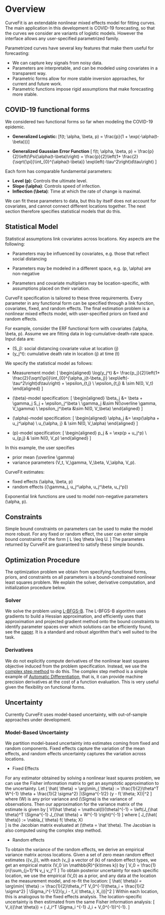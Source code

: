 # Overview

CurveFit is an extendable nonlinear mixed effects model for fitting curves.
The main application in this development is COVID-19 forecasting, so that
the curves we consider are variants of logistic models. However the interface
allows any user-specified parametrized family.

Parametrized curves have several key features that make them useful for forecasting:  

- We can capture key signals from noisy data.
- Parameters are interpretable, and can be modeled using covariates in a transparent way.
- Parametric forms allow for more stable inversion approaches, for current and future work.
- Parametric functions impose rigid assumptions that make forecasting more stable.



## COVID-19 functional forms

We considered two functional forms so far when modeling the COVID-19 epidemic.

- **Generalized Logistic:** \[f(t; \alpha, \beta, p)  = \frac{p}{1 + \exp(-\alpha(t-\beta))}\]


 - **Generalized Gaussian Error Function** \[
 f(t;  \alpha, \beta, p) = \frac{p}{2}\left(\Psi(\alpha(t-\beta)\right) = \frac{p}{2}\left(1+ \frac{2}{\sqrt{\pi}}\int_{0}^{\alpha(t-\beta)} \exp\left(-\tau^2\right)d\tau\right)
\]

Each form has comparable fundamental parameters:

- **Level \(p\):**  Controls the ultimate level.
- **Slope \(\alpha\)**:  Controls speed of infection.
- **Inflection \(\beta\)**: Time at which the  rate of change is maximal.   

We can fit these parameters to data, but this by itself does not account for covariates, and cannot
connect different locations together. The next section therefore specifies statistical models that do this.

## Statistical Model

Statistical assumptions link covariates across locations. Key aspects are the following:  

- Parameters may be influenced by covariates, e.g. those that reflect social distancing

- Parameters may be modeled in a different space, e.g. \(p, \alpha\) are non-negative

- Parameters and covariate multipliers may be location-specific, with assumptions
placed on their variation.

CurveFit specification is tailored to these three requirements. Every parameter in any functional form
can be specified through a link function, covariates, fixed, and random effects. The final estimation
problem is a nonlinear mixed effects model, with user-specified priors on fixed and random effects.

For example, consider the ERF functional form with covariates \(\alpha, \beta, p\).
Assume we are fitting data in log-cumulative-death-rate space. Input data are:

- \(S_j\): social distancing covariate value at location \(j\)
- \(y_j^t\): cumulative death rate in location \(j\) at time \(t\)

We specify the statistical model as follows:

- Measurement model:
\[
\begin{aligned}
\log(y_j^t) &= \frac{p_j}{2}\left(1+ \frac{2}{\sqrt{\pi}}\int_{0}^{\alpha_j(t-\beta_j)} \exp\left(-\tau^2\right)d\tau\right) + \epsilon_{t,j} \\
\epsilon_{t,j} & \sim N(0, V_t)
\end{aligned}
\]

- \(\beta\)-model specification:
\[
\begin{aligned}
\beta_j &= \beta + \gamma_j S_j + \epsilon_j^\beta \\
\gamma_j &\sim N(\overline \gamma, V_\gamma) \\
\epsilon_j^\beta &\sim N(0, V_\beta)
\end{aligned}
\]
- \(\alpha\)-model specification:
\[
\begin{aligned}
\alpha_j &= \exp(\alpha + u_j^\alpha) \\
u_{\alpha, j} & \sim N(0, V_\alpha)
\end{aligned}
\]
- \(p\)-model specification:
\[
\begin{aligned}
p_j & = \exp(p + u_j^p) \\
u_{p,j} & \sim N(0, V_p)
\end{aligned}
\]

In this example, the user specifies

- prior mean \(\overline \gamma\)
- variance parameters \(V_t, V_\gamma, V_\beta, V_\alpha, V_p\).

CurveFit estimates:

- fixed effects \(\alpha, \beta, p\)
- random effects \(\{\gamma_j, u_j^\alpha, u_j^\beta, u_j^p\}\)

Exponential link functions are used to model non-negative parameters \(\alpha, p\).

## Constraints

Simple bound constraints on parameters can be used to make the model more robust.
For any fixed or random effect, the user can enter simple bound constraints of the form
\[
L \leq \theta \leq U.
\]
The parameters returned by CurveFit are guaranteed to satisfy these simple bounds.

## Optimization Procedure

The optimization problem we obtain from specifying functional forms, priors, and constraints on all parameters
is a bound-constrained nonlinear least squares problem. We explain the solver, derivative computation, and initialization
procedure below.

### Solver

We solve the problem using [L-BFGS-B](https://docs.scipy.org/doc/scipy/reference/optimize.minimize-lbfgsb.html).
The L-BFGS-B algorithm uses gradients to build a Hessian approximation, and efficiently uses that approximation
and projected gradient method onto the bound constraints to identify parameter spaces over which solutions can be efficiently found,
see the [paper](http://www.ece.northwestern.edu/~nocedal/PSfiles/limited.ps.gz). It is a standard and robust algorithm that's well
suited to the task.

### Derivatives

We do not explicitly compute derivatives of the nonlinear least squares objective induced from the problem specification.
Instead, we use the [complex step method](https://dl.acm.org/doi/abs/10.1145/838250.838251?casa_token=TYWyEC47VgkAAAAA:Qo1BmjP8jlvs5SOBqH2jw1VPMX4IV6SnjKfltmCgJP8jRM1nUThentKVdr2R0c3rBSfWry-_dZY) to do this.
The complex step method is a simple example of [Automatic Differentiation](https://en.wikipedia.org/wiki/Automatic_differentiation),
that is, it can provide machine precision derivatives at the cost of a function evaluation.
This is very useful given the flexibility on functional forms.

## Uncertainty

Currently CurveFit uses model-based uncertainty, with out-of-sample approaches under development.

### Model-Based Uncertainty

We partition model-based uncertainty into estimates coming  from fixed and random components. Fixed effects capture the variation
of the mean effects, and random effects uncertainty captures the variation across locations.  

- Fixed Effects

For any estimator obtained by solving a nonlinear least squares problem, we can use the Fisher information matrix
to get an asymptotic approximation to the uncertainty. Let
\[
\hat{ \theta} = \arg\min_{ \theta} := \frac{1}{2}\theta^T W^{-1} \theta  + \frac{1}{2 \sigma^2} \|\Sigma^{-1/2} (y - f( \theta;  X))\|^2
\]
where \(W\) is any prior variance and \(\Sigma\) is the variance of  observations.
Then our approximation for the variance matrix of the estimate is given by
\[
V(\hat \theta) = \mathcal{I}(\theta)^{-1} = \left(J_{\hat \theta}^T \Sigma^{-1} J_{\hat \theta} + W^{-1} \right)^{-1}
\]
where
\[
J_{\hat{ \theta}} := \nabla_{ \theta} f( \theta;  X)  
\]
is the Jacobian matrix evaluated at \(\theta = \hat \theta\). The Jacobian is also computed using the complex step method.

- Random effects

To obtain the variance of the random effects, we derive an  empirical variance matrix across locations.
Given a set of zero mean random effect estimates \(\{v_j\}\), with each \(v_j\) a vector
of \(k\) of random effect types, we get an empirical matrix \(V_0 \in \mathbb{R}^{k\times k}\) by
\[
V_0 = \frac{1}{n}\sum_{j=1}^N v_j v_j^T
\]
To obtain posterior uncertainty for each specific location, we use the empirical \(V_0\) as a prior,
and any data at the location as the measurement model, and re-fit the  location:
\[
\hat{ \theta}_i = \arg\min_{ \theta} := \frac{1}{2}\theta_i^T V_0^{-1}\theta_i +  \frac{1}{2 \sigma^2} \| \Sigma_i^{-1/2}(y_i - f_i( \theta_i;  X_i))\|^2
\]
Within each location, this is analogous to the fixed effects analysis. The location-specific uncertainty is then estimated from
the same Fisher information analysis:
\[
V_i({\hat \theta}) =   ( J_i^T  \Sigma_i ^{-1}  J_i + V_0^{-1})^{-1}.
\]
